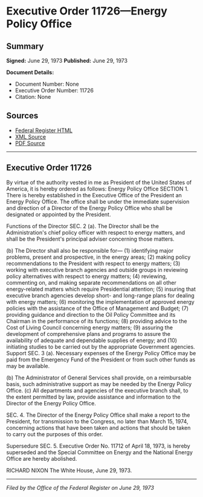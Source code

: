 # Executive Order 11726—Energy Policy Office

## Summary

**Signed:** June 29, 1973
**Published:** June 29, 1973

**Document Details:**
- Document Number: None
- Executive Order Number: 11726
- Citation: None

## Sources
- [Federal Register HTML](https://www.presidency.ucsb.edu/documents/executive-order-11726-energy-policy-office)
- [XML Source](None)
- [PDF Source](None)

---

## Executive Order 11726

By virtue of the authority vested in me as President of the United States of America, it is hereby ordered as follows:
Energy Policy Office
SECTION 1. There is hereby established in the Executive Office of the President an Energy Policy Office. The office shall be under the immediate supervision and direction of a Director of the Energy Policy Office who shall be designated or appointed by the President.

Functions of the Director
SEC. 2 (a). The Director shall be the Administration's chief policy officer with respect to energy matters, and shall be the President's principal adviser concerning those matters.

(b) The Director shall also be responsible for—
    (1) identifying major problems, present and prospective, in the energy areas;
    (2) making policy recommendations to the President with respect to energy matters;
    (3) working with executive branch agencies and outside groups in reviewing policy alternatives with respect to energy matters;
    (4) reviewing, commenting on, and making separate recommendations on all other energy-related matters which require Presidential attention;
    (5) insuring that executive branch agencies develop short- and long-range plans for dealing with energy matters;
    (6) monitoring the implementation of approved energy policies with the assistance of the Office of Management and Budget;
    (7) providing guidance and direction to the Oil Policy Committee and its Chairman in the performance of its functions;
    (8) providing advice to the Cost of Living Council concerning energy matters;
    (9) assuring the development of comprehensive plans and programs to assure the availability of adequate and dependable supplies of energy; and
    (10) initiating studies to be carried out by the appropriate Government agencies.
Support
SEC. 3 (a). Necessary expenses of the Energy Policy Office may be paid from the Emergency Fund of the President or from such other funds as may be available.

(b) The Administrator of General Services shall provide, on a reimbursable basis, such administrative support as may be needed by the Energy Policy Office.
(c) All departments and agencies of the executive branch shall, to the extent permitted by law, provide assistance and information to the Director of the Energy Policy Office.

SEC. 4. The Director of the Energy Policy Office shall make a report to the President, for transmission to the Congress, no later than March 15, 1974, concerning actions that have been taken and actions that should be taken to carry out the purposes of this order.

Supersedure
SEC. 5. Executive Order No. 11712 of April 18, 1973, is hereby superseded and the Special Committee on Energy and the National Energy Office are hereby abolished.

RICHARD NIXON
The White House,
June 29, 1973.

---

*Filed by the Office of the Federal Register on June 29, 1973*
